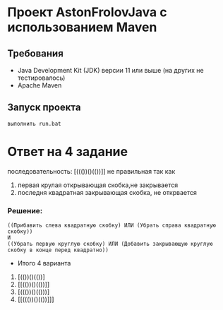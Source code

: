 # Проект AstonFrolovJava с использованием Maven

## Требования
- Java Development Kit (JDK) версии 11 или выше (на других не тестировалось)
- Apache Maven

## Запуск проекта
    выполнить run.bat

# Ответ на 4 задание
 последовательность: [((())()(())]] не правильная так как
 1. первая  крулая открывающая скобка,не закрывается
 2. последня квадратная закрывающая скобка, не открвается
### Решение:
    ((Прибавить слева квадратную скобку) ИЛИ (Убрать справа квадратную скобку)) 
    И 
    ((Убрать первую круглую скобку) ИЛИ (Добавить закрывающую круглую скобку в конце перед квадратно))
- Итого 4 варианта
1. [(())()(())]
2. [[(())()(())]]
3. [((())()(()))]
4. [[((())()(())]]]